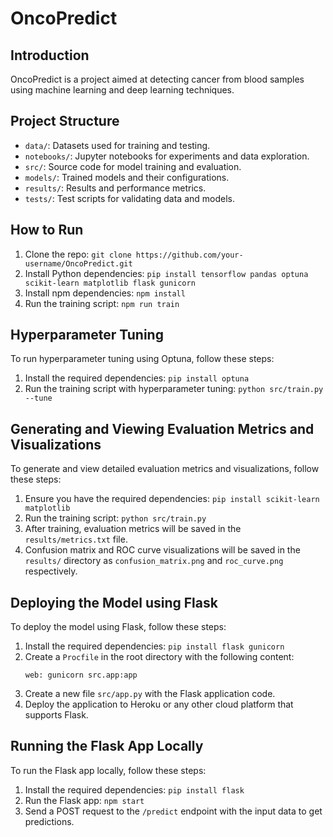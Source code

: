# OncoPredict

## Introduction
OncoPredict is a project aimed at detecting cancer from blood samples using machine learning and deep learning techniques.

## Project Structure
- `data/`: Datasets used for training and testing.
- `notebooks/`: Jupyter notebooks for experiments and data exploration.
- `src/`: Source code for model training and evaluation.
- `models/`: Trained models and their configurations.
- `results/`: Results and performance metrics.
- `tests/`: Test scripts for validating data and models.

## How to Run
1. Clone the repo: `git clone https://github.com/your-username/OncoPredict.git`
2. Install Python dependencies: `pip install tensorflow pandas optuna scikit-learn matplotlib flask gunicorn`
3. Install npm dependencies: `npm install`
4. Run the training script: `npm run train`

## Hyperparameter Tuning
To run hyperparameter tuning using Optuna, follow these steps:
1. Install the required dependencies: `pip install optuna`
2. Run the training script with hyperparameter tuning: `python src/train.py --tune`

## Generating and Viewing Evaluation Metrics and Visualizations
To generate and view detailed evaluation metrics and visualizations, follow these steps:
1. Ensure you have the required dependencies: `pip install scikit-learn matplotlib`
2. Run the training script: `python src/train.py`
3. After training, evaluation metrics will be saved in the `results/metrics.txt` file.
4. Confusion matrix and ROC curve visualizations will be saved in the `results/` directory as `confusion_matrix.png` and `roc_curve.png` respectively.

## Deploying the Model using Flask
To deploy the model using Flask, follow these steps:
1. Install the required dependencies: `pip install flask gunicorn`
2. Create a `Procfile` in the root directory with the following content:
   ```
   web: gunicorn src.app:app
   ```
3. Create a new file `src/app.py` with the Flask application code.
4. Deploy the application to Heroku or any other cloud platform that supports Flask.

## Running the Flask App Locally
To run the Flask app locally, follow these steps:
1. Install the required dependencies: `pip install flask`
2. Run the Flask app: `npm start`
3. Send a POST request to the `/predict` endpoint with the input data to get predictions.
